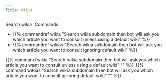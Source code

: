 ```yaml
---
Title: Wikia
---
```


Search wikia
​
Commands:
- {{% commandref wikia "Search wikia subdomain then bot will ask you which article you want to consult unless using a default wiki" %}}
- {{% commandref wikias "Search wikia subdomain then bot will ask you which article you want to consult ignoring default wiki" %}}

{{% command wikia "Search wikia subdomain then bot will ask you which article you want to consult unless using a default wiki" "<query>" %}}
{{% command wikias "Search wikia subdomain then bot will ask you which article you want to consult ignoring default wiki" "<query>" %}}
